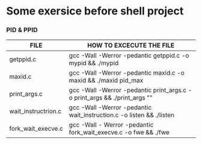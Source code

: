 # Some exersice before shell project

### PID & PPID 

| FILE | HOW TO EXCECUTE THE FILE |
| ------------- | ------------- |
| getppid.c | gcc -Wall -Werror -pedantic getppid.c -o mypid && ./mypid |
| maxid.c | gcc -Wall -Werror -pedantic maxid.c -o maxid && ./maxid pid_max |
| print_args.c | gcc -Wall -Werror -pedantic print_args.c -o print_args && ./print_args "<any argument>" |
| wait_instructrion.c | gcc -Wall -Werror -pedantic wait_instruction.c -o listen && ./listen |
| fork_wait_execve.c | gcc -Wall - Werror -pedantic fork_wait_execve.c -o fwe && ./fwe |